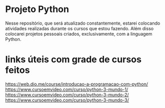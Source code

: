 # Projeto Python
Nesse repositório, que será atualizado constantemente, estarei colocando atividades realizadas durante os cursos que estou fazendo.
Além disso colocarei projetos pessoais criados, exclusivamente, com a linguagem Python.
# links úteis com grade de cursos feitos
https://web.dio.me/course/introducao-a-programacao-com-python/ 
https://www.cursoemvideo.com/curso/python-3-mundo-1/ 
https://www.cursoemvideo.com/curso/python-3-mundo-2/ 
https://www.cursoemvideo.com/curso/python-3-mundo-3/

